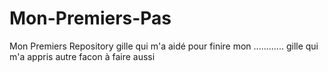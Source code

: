 # Mon-Premiers-Pas
Mon Premiers Repository
gille qui m'a aidé pour finire mon ............
gille qui m'a appris autre facon  à faire aussi
